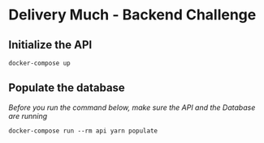 # Delivery Much - Backend Challenge

## Initialize the API

```
docker-compose up
```

## Populate the database

<i>Before you run the command below, make sure the API and the Database are running</i>

```
docker-compose run --rm api yarn populate
```
